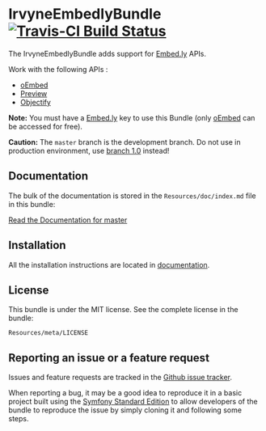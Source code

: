 IrvyneEmbedlyBundle [![Travis-CI Build Status](https://secure.travis-ci.org/Irvyne/IrvyneEmbedlyBundle.png?branch=master)](http://travis-ci.org/#!/Irvyne/IrvyneEmbedlyBundle)
===================

The IrvyneEmbedlyBundle adds support for [Embed.ly](http://embed.ly/) APIs.

Work with the following APIs :

- [oEmbed](http://embed.ly/docs/endpoints/1/oembed)
- [Preview](http://embed.ly/docs/endpoints/1/preview)
- [Objectify](http://embed.ly/docs/endpoints/2/objectify)

**Note:** You must have a [Embed.ly](http://embed.ly/) key to use this Bundle (only [oEmbed](http://embed.ly/docs/endpoints/1/oembed) can be accessed for free).

**Caution:** The ```master``` branch is the development branch. Do not use in production environment, use [branch 1.0](https://github.com/Irvyne/IrvyneEmbedlyBundle/tree/1.0) instead!

Documentation
-------------

The bulk of the documentation is stored in the `Resources/doc/index.md` file in this bundle:

[Read the Documentation for master](https://github.com/Irvyne/IrvyneEmbedlyBundle/blob/master/Resources/doc/index.md)

Installation
------------

All the installation instructions are located in [documentation](https://github.com/Irvyne/IrvyneEmbedlyBundle/blob/master/Resources/doc/index.md).

License
-------

This bundle is under the MIT license. See the complete license in the bundle:

    Resources/meta/LICENSE


Reporting an issue or a feature request
---------------------------------------

Issues and feature requests are tracked in the [Github issue tracker](https://github.com/Irvyne/IrvyneEmbedlyBundle/issues).

When reporting a bug, it may be a good idea to reproduce it in a basic project
built using the [Symfony Standard Edition](https://github.com/symfony/symfony-standard)
to allow developers of the bundle to reproduce the issue by simply cloning it
and following some steps.
